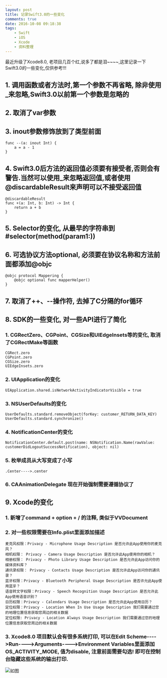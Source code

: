 ```yaml
---
layout: post
title: 记录Swift3.0的一些变化
comments: true
date: 2016-10-08 09:18:38
tags:
    - Swift
    - iOS
    - Xcode
    - 资料整理
---
```


最近升级了Xcode8.0, 老项目几百个红,说多了都是泪~~~~,这里记录一下Swift3.0的一些变化,仅供参考!!!
<!--more-->

## 1. 调用函数或者方法时,第一个参数不再省略, 除非使用_来忽略,Swift3.0以前第一个参数是忽略的

## 2. 取消了var参数

## 3. inout参数修饰放到了类型前面

```
func --(a: inout Int) {
    a = a - 1
}
```

## 4. Swift3.0后方法的返回值必须要有接受者,否则会有警告.当然可以使用_来忽略返回值,或者使用@discardableResult来声明可以不接受返回值

```
@discardableResult
func +(a: Int, b: Int) -> Int {
    return a + b
}
```

## 5. Selector的变化, 从最早的字符串到#selector(method(param1:))

## 6. 可选协议方法optional, 必须要在协议名称和方法前面都添加@objc

```
@objc protocol Mappering {
    @objc optional func mapperHelper()
}
```
## 7. 取消了++、--操作符, 去掉了C分隔的for循环

## 8. SDK的一些变化,  对一些API进行了简化
### 1. CGRectZero、CGPoint、CGSize和UIEdgeInsets等的变化, 取消了CGRectMake等函数
```
CGRect.zero
CGPoint.zero
CGSize.zero
UIEdgeInsets.zero
```
### 2. UIApplication的变化
```
UIApplication.shared.isNetworkActivityIndicatorVisible = true
```

### 3. NSUserDefaults的变化
```
UserDefaults.standard.removeObject(forKey: customer_RETURN_DATA_KEY)
UserDefaults.standard.synchronize()
```
### 4. NotificationCenter的变化
```
NotificationCenter.default.post(name: NSNotification.Name(rawValue: customerDidLogoutSuccessNotification), object: nil)
```
### 5. 枚举成员从大写变成了小写
```
.Center---->.center
```

### 6. CAAnimationDelegate 现在开始强制需要遵循协议了

## 9. Xcode的变化
### 1. 新增了command + option + / 的注释, 类似于VVDocument
### 2. 对一些权限需要在Info.plist里面添加描述
```
麦克风权限：Privacy - Microphone Usage Description 是否允许此App使用你的麦克风？
相机权限： Privacy - Camera Usage Description 是否允许此App使用你的相机？
相册权限： Privacy - Photo Library Usage Description 是否允许此App访问你的媒体资料库？
通讯录权限： Privacy - Contacts Usage Description 是否允许此App访问你的通讯录？
蓝牙权限：Privacy - Bluetooth Peripheral Usage Description 是否许允此App使用蓝牙？
语音转文字权限：Privacy - Speech Recognition Usage Description 是否允许此App使用语音识别？
日历权限：Privacy - Calendars Usage Description 是否允许此App使用日历？
定位权限：Privacy - Location When In Use Usage Description 我们需要通过您的地理位置信息获取您周边的相关数据
定位权限: Privacy - Location Always Usage Description 我们需要通过您的地理位置信息获取您周边的相关数据
```

### 3. Xcode8.0 项目默认会有很多系统打印, 可以在Edit Scheme---->Run---->Arguments---->Environment Variables里面添加OS_ACTIVITY_MODE, 值为disable, 注意前面需要勾选! 即可在控制台隐藏这些系统的输出打印.

![如图](http://47.96.147.179/images/iOS/xcode8_logs.png)
